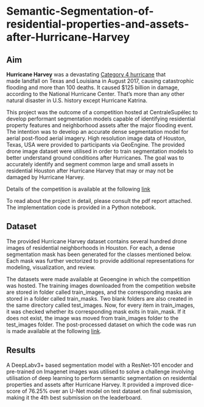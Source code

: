# Semantic-Segmentation-of-residential-properties-and-assets-after-Hurricane-Harvey

## Aim
**Hurricane Harvey** was a devastating [Category 4 hurricane](https://en.wikipedia.org/wiki/Saffir%E2%80%93Simpson_scale) that made landfall on Texas and Louisiana in August 2017, causing catastrophic flooding and more than 100 deaths.  It caused $125 billion in damage, according to the National Hurricane Center. That’s more than any other natural disaster in U.S. history except Hurricane Katrina.

This project was the outcome of a competition hosted at CentraleSupélec to develop performant segmentation models capable of identifying residential property features and neighborhood assets after the major flooding event. The intention was to develop an accurate dense segmentation model for aerial post-flood aerial imagery. High resolution image data of Houston, Texas, USA were provided to participants via GeoEngine.  The provided drone image dataset were utilised in order to train segmentation models to better understand ground conditions after Hurricanes. The goal was to accurately identify and segment common large and small assets in residential Houston after Hurricane Harvey that may or may not be damaged by Hurricane Harvey.

Details of the competition is available at the following [link](https://granular.notion.site/Hurricane-Harvey-Challenge-DSBA-2022-2023-80de810d1f6c4b729c1ee0419cc66943)

To read about the project in detail, please consult the pdf report attached. The implementation code is provided in a Python notebook.

## Dataset

The provided Hurricane Harvey dataset contains several hundred drone images of residential neighborhoods in Houston. For each, a dense segmentation mask has been generated for the classes mentioned below. Each mask was further vectorized to provide additional representations for modeling, visualization, and review. 

The datasets were made available at Geoengine in which the competition was hosted. The training images downloaded from the competition website are stored in folder called train_images, and the corresponding masks are stored in a folder called train_masks. Two blank folders are also created in the same directory called test_images. Now, for every item in train_images, it was checked whether its corresponding mask exits in train_mask. If it does not exist, the image was moved from train_images folder to the test_images folder. The post-processed dataset on which the code was run is made available at the following [link](https://drive.google.com/file/d/1bUbz4Qxp_pxENiZd3ZqQpXy-vyzU61S-/view?usp=sharing).

## Results

A DeepLabv3+ based segmentation model with a ResNet-101 encoder and pre-trained on Imagenet images was utilised to solve a challenge involving utilisation
of deep learning to perform semantic segmentation on residential properties and assets after Hurricane Harvey. It provided a improved dice-score of 76.25% over
an U-Net model on test dataset on final submission, making it the 4th best submission on the leaderboard.
